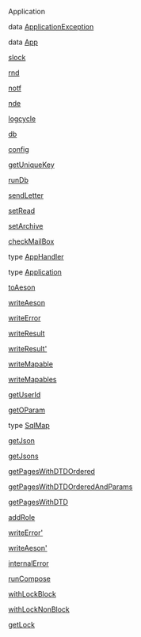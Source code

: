 Application

data [ApplicationException](Application.html#t:ApplicationException)

data [App](Application.html#t:App)

[slock](Application.html#v:slock)

[rnd](Application.html#v:rnd)

[notf](Application.html#v:notf)

[nde](Application.html#v:nde)

[logcycle](Application.html#v:logcycle)

[db](Application.html#v:db)

[config](Application.html#v:config)

[getUniqueKey](Application.html#v:getUniqueKey)

[runDb](Application.html#v:runDb)

[sendLetter](Application.html#v:sendLetter)

[setRead](Application.html#v:setRead)

[setArchive](Application.html#v:setArchive)

[checkMailBox](Application.html#v:checkMailBox)

type [AppHandler](Application.html#t:AppHandler)

type [Application](Application.html#t:Application)

[toAeson](Application.html#v:toAeson)

[writeAeson](Application.html#v:writeAeson)

[writeError](Application.html#v:writeError)

[writeResult](Application.html#v:writeResult)

[writeResult'](Application.html#v:writeResult-39-)

[writeMapable](Application.html#v:writeMapable)

[writeMapables](Application.html#v:writeMapables)

[getUserId](Application.html#v:getUserId)

[getOParam](Application.html#v:getOParam)

type [SqlMap](Application.html#t:SqlMap)

[getJson](Application.html#v:getJson)

[getJsons](Application.html#v:getJsons)

[getPagesWithDTDOrdered](Application.html#v:getPagesWithDTDOrdered)

[getPagesWithDTDOrderedAndParams](Application.html#v:getPagesWithDTDOrderedAndParams)

[getPagesWithDTD](Application.html#v:getPagesWithDTD)

[addRole](Application.html#v:addRole)

[writeError'](Application.html#v:writeError-39-)

[writeAeson'](Application.html#v:writeAeson-39-)

[internalError](Application.html#v:internalError)

[runCompose](Application.html#v:runCompose)

[withLockBlock](Application.html#v:withLockBlock)

[withLockNonBlock](Application.html#v:withLockNonBlock)

[getLock](Application.html#v:getLock)
